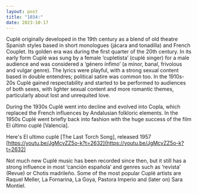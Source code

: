 ```yaml
---
layout: post
title: "1034:"
date: 2023-10-17
---
```


Cuplé originally developed in the 19th century as a blend of old theatre Spanish styles based in short monologues (jácara and tonadilla) and French Couplet. Its golden era was during the first quarter of the 20th century. In its early form Cuplé was sung by a female ‘cupletista’ (cuplé singer) for a male audience and was considered a ‘género ínfimo’ (a minor, banal, frivolous and vulgar genre). The lyrics were playful, with a strong sexual content based in double entendres; political satire was common too. In the 1910s-20s Cuplé gained respectability and started to be performed to audiences of both sexes, with lighter sexual content and more romantic themes, particularly about lost and unrequited love.

During the 1930s Cuplé went into decline and evolved into Copla, which replaced the French influences by Andalusian folkloric elements. In the 1950s Cuplé went briefly back into fashion with the huge success of the film El último cuplé \[Valencia\].

Here's El ultimo cuplé \[The Last Torch Song\], released 1957  
[https://youtu.be/JgMcvZZ5o-k?t=2632](https://youtu.be/JgMcvZZ5o-k?t=2632)

Not much new Cuplé music has been recorded since then, but it still has a strong influence in most ‘canción española’ and genres such as ‘revista’ (Revue) or Chotis madrileño. Some of the most popular Cuplé artists are Raquel Meller, La Fornarina, La Goya, Pastora Imperio and (later on) Sara Montiel.
